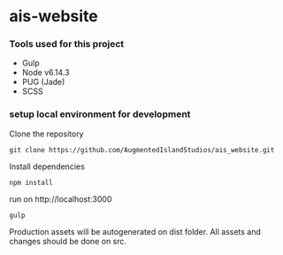 # ais-website

### Tools used for this project
* Gulp
* Node v6.14.3
* PUG (Jade)
* SCSS


### setup local environment for development

Clone the repository
```
git clone https://github.com/AugmentedIslandStudios/ais_website.git
```

Install dependencies
```
npm install
```

run on http://localhost:3000
```
gulp
```

Production assets will be autogenerated on dist folder. All assets and changes should be done on src. 

